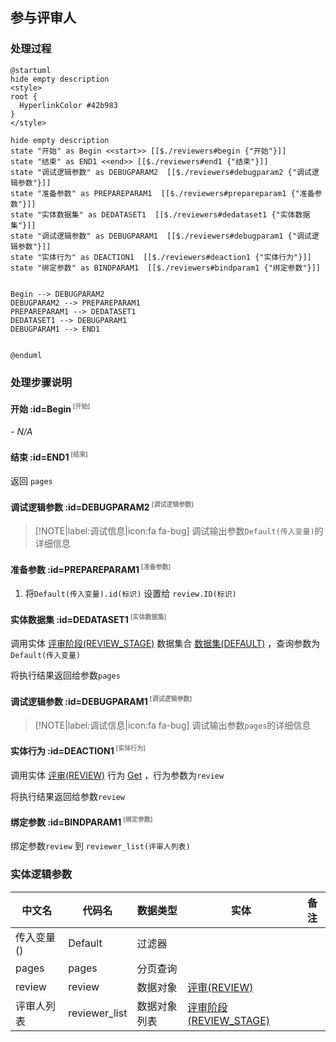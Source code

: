 ## 参与评审人 <!-- {docsify-ignore-all} -->

   

### 处理过程

```plantuml
@startuml
hide empty description
<style>
root {
  HyperlinkColor #42b983
}
</style>

hide empty description
state "开始" as Begin <<start>> [[$./reviewers#begin {"开始"}]]
state "结束" as END1 <<end>> [[$./reviewers#end1 {"结束"}]]
state "调试逻辑参数" as DEBUGPARAM2  [[$./reviewers#debugparam2 {"调试逻辑参数"}]]
state "准备参数" as PREPAREPARAM1  [[$./reviewers#prepareparam1 {"准备参数"}]]
state "实体数据集" as DEDATASET1  [[$./reviewers#dedataset1 {"实体数据集"}]]
state "调试逻辑参数" as DEBUGPARAM1  [[$./reviewers#debugparam1 {"调试逻辑参数"}]]
state "实体行为" as DEACTION1  [[$./reviewers#deaction1 {"实体行为"}]]
state "绑定参数" as BINDPARAM1  [[$./reviewers#bindparam1 {"绑定参数"}]]


Begin --> DEBUGPARAM2
DEBUGPARAM2 --> PREPAREPARAM1
PREPAREPARAM1 --> DEDATASET1
DEDATASET1 --> DEBUGPARAM1
DEBUGPARAM1 --> END1


@enduml
```


### 处理步骤说明

#### 开始 :id=Begin<sup class="footnote-symbol"> <font color=gray size=1>[开始]</font></sup>



*- N/A*
#### 结束 :id=END1<sup class="footnote-symbol"> <font color=gray size=1>[结束]</font></sup>



返回 `pages`

#### 调试逻辑参数 :id=DEBUGPARAM2<sup class="footnote-symbol"> <font color=gray size=1>[调试逻辑参数]</font></sup>



> [!NOTE|label:调试信息|icon:fa fa-bug]
> 调试输出参数`Default(传入变量)`的详细信息


#### 准备参数 :id=PREPAREPARAM1<sup class="footnote-symbol"> <font color=gray size=1>[准备参数]</font></sup>



1. 将`Default(传入变量).id(标识)` 设置给  `review.ID(标识)`

#### 实体数据集 :id=DEDATASET1<sup class="footnote-symbol"> <font color=gray size=1>[实体数据集]</font></sup>



调用实体 [评审阶段(REVIEW_STAGE)](module/TestMgmt/review_stage.md) 数据集合 [数据集(DEFAULT)](module/TestMgmt/review_stage#数据集合) ，查询参数为`Default(传入变量)`

将执行结果返回给参数`pages`

#### 调试逻辑参数 :id=DEBUGPARAM1<sup class="footnote-symbol"> <font color=gray size=1>[调试逻辑参数]</font></sup>



> [!NOTE|label:调试信息|icon:fa fa-bug]
> 调试输出参数`pages`的详细信息


#### 实体行为 :id=DEACTION1<sup class="footnote-symbol"> <font color=gray size=1>[实体行为]</font></sup>



调用实体 [评审(REVIEW)](module/TestMgmt/review.md) 行为 [Get](module/TestMgmt/review#行为) ，行为参数为`review`

将执行结果返回给参数`review`

#### 绑定参数 :id=BINDPARAM1<sup class="footnote-symbol"> <font color=gray size=1>[绑定参数]</font></sup>



绑定参数`review` 到 `reviewer_list(评审人列表)`


### 实体逻辑参数

|    中文名   |    代码名    |  数据类型    |  实体   |备注 |
| --------| --------| -------- | -------- | --------   |
|传入变量(<i class="fa fa-check"/></i>)|Default|过滤器|||
|pages|pages|分页查询|||
|review|review|数据对象|[评审(REVIEW)](module/TestMgmt/review.md)||
|评审人列表|reviewer_list|数据对象列表|[评审阶段(REVIEW_STAGE)](module/TestMgmt/review_stage.md)||
